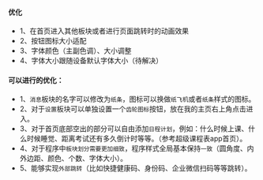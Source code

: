 #### 优化 
- 1、在首页进入其他板块或者进行页面跳转时的动画效果
- 2、按钮图标大小适配
- 3、字体颜色（主副色调）、大小调整
- 4、字体大小跟随设备默认字体大小（待解决）



#### 可以进行的优化：
- 1、`消息`板块的名字可以修改为`纸条`，图标可以换做`纸飞机`或者`纸条`样式的图标。
- 2、对于`设置`板块可以单独设置一个`齿轮图标`按钮，放在我的主页右上角点击进入。
- 3、对于首页底部空出的部分可以自由添加`日程计划`，例如：什么时候上课、什么时候睡觉、距离考试还有多久倒计时等等。（参考超级课程表app首页）。
- 4、对于程序中`板块划分需要更加细致`，程序样式全局基本保持`一致`（圆角度、内外边距、颜色、个数、字体大小）。
- 5、能够实现`外部跳转`（比如快捷健康码、身份码、企业微信扫码等等跳转）。